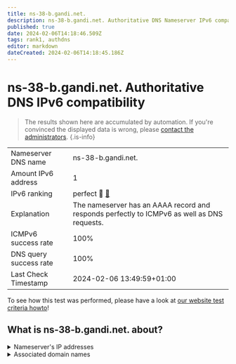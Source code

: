 ```yaml
---
title: ns-38-b.gandi.net.
description: ns-38-b.gandi.net. Authoritative DNS Nameserver IPv6 compatibility
published: true
date: 2024-02-06T14:18:46.509Z
tags: rank1, authdns
editor: markdown
dateCreated: 2024-02-06T14:18:45.186Z
---
```


# ns-38-b.gandi.net. Authoritative DNS IPv6 compatibility

> The results shown here are accumulated by automation. If you're convinced the displayed data is wrong, please [contact the administrators](/howto/chat). 
{.is-info}




|   |   |
| - | - |
| Nameserver DNS name | ns-38-b.gandi.net.
| Amount IPv6 address | 1
| IPv6 ranking | perfect :1st_place_medal: [🔗](/howto/ranking) |
| Explanation | The nameserver has an AAAA record and responds perfectly to ICMPv6 as well as DNS requests. |
| ICMPv6 success rate | 100%|
| DNS query success rate | 100% |
| Last Check Timestamp | 2024-02-06 13:49:59+01:00 |

To see how this test was performed, please have a look at [our website test criteria howto](/howto/testcriteria/authdns)!


## What is ns-38-b.gandi.net. about?




<details>
<summary>Nameserver's IP addresses</summary>

2001:4b98:aaab::27

</details>



<details>
<summary>Associated domain names</summary>

scikit-learn.org

</details>
